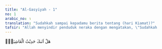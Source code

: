 ```yaml
---
title: "Al-Gasyiyah - 1"
no: 1
arabic_no: ١
translation: "Sudahkah sampai kepadamu berita tentang (hari Kiamat)?"
tafsir: "Allah menyindir penduduk neraka dengan mengatakan, \"Sudahkah sampai kepada kamu berita tentang hari Kiamat.\""
---
```


هَلْ اَتٰىكَ حَدِيْثُ الْغَاشِيَةِۗ
